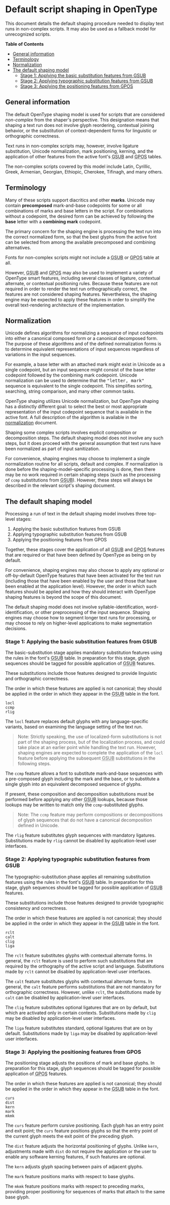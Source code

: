 # Default script shaping in OpenType #

This document details the default shaping procedure needed to display
text runs in non-complex scripts. It may also be used as a fallback
model for unrecognized scripts.


**Table of Contents**

  - [General information](#general-information)
  - [Terminology](#terminology)
  - [Normalization](#normalization)
  - [The default shaping model](#the-default-shaping-model)
      - [Stage 1: Applying the basic substitution features from <abbr>GSUB</abbr>](#stage-1-applying-the-basic-substitution-features-from-gsub)
	  - [Stage 2: Applying typographic substitution features from <abbr>GSUB</abbr>](#stage-2-applying-typographic-substitution-features-from-gsub)
	  - [Stage 3: Applying the positioning features from <abbr>GPOS</abbr>](#stage-3-applying-the-positioning-features-from-gpos)
  
  
  
## General information ##

The default OpenType shaping model is used for scripts that are
considered _non-complex_ from the shaper's perspective. This
designation means that shaping a text run does not involve glyph
reordering, contextual joining behavior, or the substitution of
context-dependent forms for linguistic or orthographic correctness.

Text runs in non-complex scripts may, however, involve ligature
substitution, Unicode normalization, mark positioning, kerning, and
the application of other features from the active font's <abbr title="Glyph Substitution table">GSUB</abbr> and <abbr title="Glyph Positioning table">GPOS</abbr>
tables.

The non-complex scripts covered by this model include Latin, Cyrillic,
Greek, Armenian, Georgian, Ethiopic, Cherokee, Tifinagh, and many others.


## Terminology ##

Many of these scripts support diacritics and other **marks**. Unicode may
contain **precomposed** mark-and-base codepoints for some or all
combinations of marks and base letters in the script. For combinations
without a codepoint, the desired form can be achieved by following the
**base** letter with a **combining mark** codepoint. 

The primary concern for the shaping engine is processing the text run into
the correct normalized form, so that the best glyphs from the active
font can be selected from among the available precomposed and
combining alternatives.

Fonts for non-complex scripts might not include a <abbr title="Glyph Substitution table">GSUB</abbr> or <abbr title="Glyph Positioning table">GPOS</abbr> table
at all. 

However, <abbr title="Glyph Substitution table">GSUB</abbr> and <abbr title="Glyph Positioning table">GPOS</abbr> may also be used to implement a variety of
OpenType smart features, including several classes of ligature,
contextual alternate, or contextual positioning rules. Because these
features are not required in order to render the text run
orthographically correct, the features are not considered shaping
features. Nevertheless, the shaping engine may be expected to apply
these features in order to simplify the overall text-rendering
architecture of the implementation.

## Normalization ##

Unicode defines algorithms for normalizing a sequence of input
codepoints into either a canonical composed form or a canonical
decomposed form. The purpose of these algorithms and of the defined
normalization forms is to determine equivalent representations of input
sequences regardless of variations in the input sequences.

For example, a base letter with an attached mark might exist in
Unicode as a single codepoint, but an input sequence might consist of
the base letter codepoint followed by the combining mark
codepoint. Unicode normalization can be used to determine that the
<samp>"letter, mark"</samp> sequence is equivalent to the single codepoint. This
simplifies sorting, searching, string comparison, and many other common
tasks.

OpenType shaping utilizes Unicode normalization, but OpenType
shaping has a distinctly different goal: to select the best or most
appropriate representation of the input codepoint sequence that is
available in the active font. A full description of the algorithm is
available in the [normalization](opentype-shaping-normalization.md) document. 

Shaping some complex scripts involves explicit composition or
decomposition steps. The default shaping model does not involve any
such steps, but it does proceed with the general assumption that text
runs have been normalized as part of input sanitization. 

For convenience, shaping engines may choose to implement a single
normalization routine for all scripts, default and complex. If
normalization is done before the shaping-model–specific processing is
done, then there may be no work required in certain shaping steps
(such as the processing of `ccmp` substitutions from <abbr title="Glyph Substitution table">GSUB</abbr>). However,
these steps will always be described in the relevant script's shaping
document. 


## The default shaping model ##

Processing a run of text in the default shaping model involves three
top-level stages:

1. Applying the basic substitution features from <abbr>GSUB</abbr>
2. Applying typographic substitution features from <abbr>GSUB</abbr>
3. Applying the positioning features from <abbr>GPOS</abbr>

Together, these stages cover the application of all <abbr title="Glyph Substitution table">GSUB</abbr> and <abbr title="Glyph Positioning table">GPOS</abbr>
features that are required or that have been defined by OpenType as
being on by default.

For convenience, shaping engines may also choose to apply any optional
or off-by-default OpenType features that have been activated for the
text run (including those that have been
enabled by the user and those that have been enabled at the
application level). However, the order in which such features should
be applied and how they should interact with OpenType shaping features
is beyond the scope of this document.

The default shaping model does not involve syllable-identification,
word-identification, or other preprocessing of the input
sequence. Shaping engines may choose how to segment longer text runs
for processing, or may choose to rely on higher-level applications to
make segmentation decisions.


### Stage 1: Applying the basic substitution features from <abbr>GSUB</abbr> ###

The basic-substitution stage applies mandatory substitution features
using the rules in the font's <abbr title="Glyph Substitution table">GSUB</abbr> table. In preparation for this
stage, glyph sequences should be tagged for possible application 
of <abbr title="Glyph Substitution table">GSUB</abbr> features.

These substitutions include those features designed to provide
linguistic and orthographic correctness.

The order in which these features are applied is not canonical; they
should be applied in the order in which they appear in the <abbr title="Glyph Substitution table">GSUB</abbr> table
in the font.

	locl
	ccmp
	rlig
	
The `locl` feature replaces default glyphs with any language-specific
variants, based on examining the language setting of the text run.

> Note: Strictly speaking, the use of localized-form substitutions is
> not part of the shaping process, but of the localization process,
> and could take place at an earlier point while handling the text
> run. However, shaping engines are expected to complete the
> application of the `locl` feature before applying the subsequent
> <abbr title="Glyph Substitution table">GSUB</abbr> substitutions in the following steps.

The `ccmp` feature allows a font to substitute mark-and-base sequences
with a pre-composed glyph including the mark and the base, or to
substitute a single glyph into an equivalent decomposed sequence of
glyphs. 

If present, these composition and decomposition substitutions must be
performed before applying any other <abbr title="Glyph Substitution table">GSUB</abbr> lookups, because
those lookups may be written to match only the `ccmp`-substituted
glyphs.

> Note: The `ccmp` feature may perform compositions or decompositions
> of glyph sequences that do not have a canonical decomposition
> defined in Unicode. 

The `rlig` feature substitutes glyph sequences with mandatory
ligatures. Substitutions made by `rlig` cannot be disabled by
application-level user interfaces.


### Stage 2: Applying typographic substitution features from <abbr>GSUB</abbr> ###

The typographic-substitution phase applies all remaining substitution
features using the rules in the font's <abbr title="Glyph Substitution table">GSUB</abbr> table. In preparation for
this stage, glyph sequences should be tagged for possible application 
of <abbr title="Glyph Substitution table">GSUB</abbr> features.

These substitutions include those features designed to provide
typographic consistency and correctness.

The order in which these features are applied is not canonical; they
should be applied in the order in which they appear in the <abbr title="Glyph Substitution table">GSUB</abbr> table
in the font.


	rclt
	calt
	clig
	liga
	

The `rclt` feature substitutes glyphs with contextual alternate
forms. In general, the `rclt` feature is used to perform such
substitutions that are required by the orthography of the active
script and language. Substitutions made by `rclt` cannot be disabled
by application-level user interfaces.

The `calt` feature substitutes glyphs with contextual alternate
forms. In general, the `calt` feature performs substitutions that are
not mandatory for orthographic correctness. However, unlike `rclt`,
the substitutions made by `calt` can be disabled by application-level
user interfaces.

The `clig` feature substitutes optional ligatures that are on by
default, but which are activated only in certain
contexts. Substitutions made by `clig` may be disabled by
application-level user interfaces. 

The `liga` feature substitutes standard, optional ligatures that are on
by default. Substitutions made by `liga` may be disabled by
application-level user interfaces.


### Stage 3: Applying the positioning features from <abbr>GPOS</abbr> ###

The positioning stage adjusts the positions of mark and base
glyphs. In preparation for this stage, glyph sequences should be
tagged for possible application of <abbr title="Glyph Positioning table">GPOS</abbr> features.

The order in which these features are applied is not canonical; they
should be applied in the order in which they appear in the <abbr title="Glyph Substitution table">GSUB</abbr> table
in the font.


	curs
	dist
	kern
	mark
	mkmk

The `curs` feature perform cursive positioning. Each glyph has an
entry point and exit point; the `curs` feature positions glyphs so
that the entry point of the current glyph meets the exit point of the
preceding glyph.

The `dist` feature adjusts the horizontal positioning of
glyphs. Unlike `kern`, adjustments made with `dist` do not require the
application or the user to enable any software kerning features, if
such features are optional.

The `kern` adjusts glyph spacing between pairs of adjacent glyphs.

The `mark` feature positions marks with respect to base glyphs.

The `mkmk` feature positions marks with respect to preceding marks,
providing proper positioning for sequences of marks that attach to the
same base glyph.

<!---
collect features
override features
data create
data destroy
preprocess text
postprocess glyphs
normalization mode default
decompose
compose
setup masks
disable otl
reorder marks
zero width marks by gdef late
fallback position
--->

